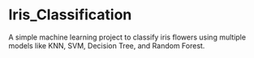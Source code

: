 # Iris_Classification
A simple machine learning project to classify iris flowers using multiple models like KNN, SVM, Decision Tree, and Random Forest.
